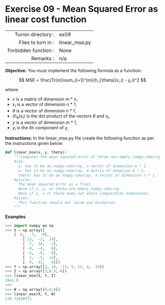 # Exercise 09 - Mean Squared Error as linear cost function

|                         |                    |
| -----------------------:| ------------------ |
|   Turnin directory :    |  ex09              |
|   Files to turn in :    |  linear_mse.py     |
|   Forbidden function :  |  None              |
|   Remarks :             |  n/a               |

**Objective:**
You must implement the following formula as a function:  

$$
MSE = \frac{1}{m}\sum_{i=1}^{m}(h_{\theta}(x_i) - y_i)^2
$$

where:
- $x$ is a matrix of dimension m * n,
- $x_i$ is a vector of dimension n * 1,
- $\theta$ is a vector of dimension n * 1,
- $(h_{\theta}(x_i)$ is the dot product of the vectors $\theta$ and $x_i$,
- $y$ is a vector of dimension m * 1,
- $y_i$ is the ith component of $y$,

**Instructions:**
In the linear_mse.py file create the following function as per the instructions given below:
```python
def linear_mse(x, y, theta):
    """Computes the mean squared error of three non-empty numpy.ndarray, using a for-loop. The three arrays must have compatible dimensions.
    Args:
      y: has to be an numpy.ndarray, a vector of dimension m * 1.
      x: has to be an numpy.ndarray, a matrix of dimesion m * n.
      theta: has to be an numpy.ndarray, a vector of dimension n * 1.
    Returns:
      The mean squared error as a float.
      None if y, x, or theta are empty numpy.ndarray.
      None if y, x or theta does not share compatibles dimensions.
    Raises:
      This function should not raise any Exception.
    """
```

**Examples**
```python
>>> import numpy as np
>>> X = np.array([
	[ -6,  -7,  -9],
        [ 13,  -2,  14],
        [ -7,  14,  -1],
        [ -8,  -4,   6],
        [ -5,  -9,   6],
        [  1,  -5,  11],
        [  9, -11,   8]])
>>> Y = np.array([2, 14, -13, 5, 12, 4, -19])
>>> Z = np.array([3,0.5,-6])
>>> linear_mse(X, Y, Z)
2641.0
>>>
>>> W = np.array([0,0,0])
>>> linear_mse(X, Y, W)
130.71428571
```